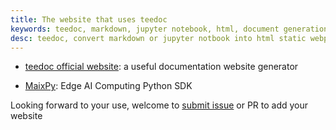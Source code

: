 ```yaml
---
title: The website that uses teedoc
keywords: teedoc, markdown, jupyter notebook, html, document generation, alternative gitbook, website generation, static website, document writing
desc: teedoc, convert markdown or jupyter notbook into html static webpage, use teedoc website
---
```


* [teedoc official website](https://teedoc.github.io): a useful documentation website generator

* [MaixPy](https://maixpy.sipeed.com): Edge AI Computing Python SDK


Looking forward to your use, welcome to [submit issue](https://github.com/teedoc/teedoc.github.io/issues) or PR to add your website
